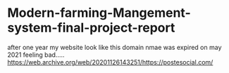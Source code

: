 # Modern-farming-Mangement-system-final-project-report

after one year my website look like this domain nmae was expired on may 2021 feeling bad..... 
https://web.archive.org/web/20201126143251/https://postesocial.com/
